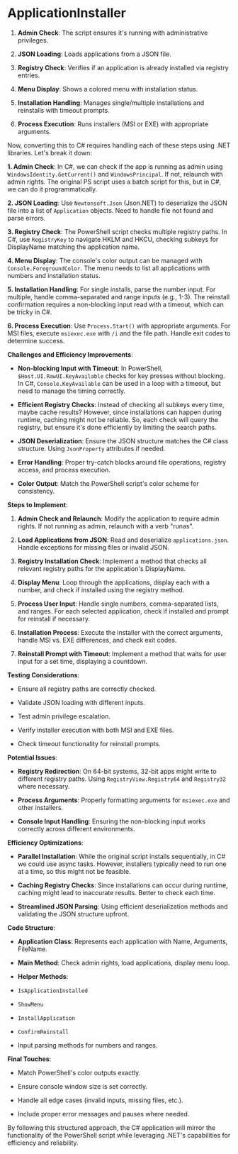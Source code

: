 # ApplicationInstaller

1. **Admin Check**: The script ensures it's running with administrative privileges.

2. **JSON Loading**: Loads applications from a JSON file.

3. **Registry Check**: Verifies if an application is already installed via registry entries.

4. **Menu Display**: Shows a colored menu with installation status.

5. **Installation Handling**: Manages single/multiple installations and reinstalls with timeout prompts.

6. **Process Execution**: Runs installers (MSI or EXE) with appropriate arguments.

Now, converting this to C# requires handling each of these steps using .NET libraries. Let's break it down:

**1. Admin Check**: In C#, we can check if the app is running as admin using `WindowsIdentity.GetCurrent()` and `WindowsPrincipal`. If not, relaunch with admin rights. The original PS script uses a batch script for this, but in C#, we can do it programmatically.

**2. JSON Loading**: Use `Newtonsoft.Json` (Json.NET) to deserialize the JSON file into a list of `Application` objects. Need to handle file not found and parse errors.

**3. Registry Check**: The PowerShell script checks multiple registry paths. In C#, use `RegistryKey` to navigate HKLM and HKCU, checking subkeys for DisplayName matching the application name.

**4. Menu Display**: The console's color output can be managed with `Console.ForegroundColor`. The menu needs to list all applications with numbers and installation status.

**5. Installation Handling**: For single installs, parse the number input. For multiple, handle comma-separated and range inputs (e.g., 1-3). The reinstall confirmation requires a non-blocking input read with a timeout, which can be tricky in C#.

**6. Process Execution**: Use `Process.Start()` with appropriate arguments. For MSI files, execute `msiexec.exe` with `/i` and the file path. Handle exit codes to determine success.

**Challenges and Efficiency Improvements**:

- **Non-blocking Input with Timeout**: In PowerShell, `$Host.UI.RawUI.KeyAvailable` checks for key presses without blocking. In C#, `Console.KeyAvailable` can be used in a loop with a timeout, but need to manage the timing correctly.

- **Efficient Registry Checks**: Instead of checking all subkeys every time, maybe cache results? However, since installations can happen during runtime, caching might not be reliable. So, each check will query the registry, but ensure it's done efficiently by limiting the search paths.

- **JSON Deserialization**: Ensure the JSON structure matches the C# class structure. Using `JsonProperty` attributes if needed.

- **Error Handling**: Proper try-catch blocks around file operations, registry access, and process execution.

- **Color Output**: Match the PowerShell script's color scheme for consistency.

**Steps to Implement**:

1. **Admin Check and Relaunch**: Modify the application to require admin rights. If not running as admin, relaunch with a verb "runas".

2. **Load Applications from JSON**: Read and deserialize `applications.json`. Handle exceptions for missing files or invalid JSON.

3. **Registry Installation Check**: Implement a method that checks all relevant registry paths for the application's DisplayName.

4. **Display Menu**: Loop through the applications, display each with a number, and check if installed using the registry method.

5. **Process User Input**: Handle single numbers, comma-separated lists, and ranges. For each selected application, check if installed and prompt for reinstall if necessary.

6. **Installation Process**: Execute the installer with the correct arguments, handle MSI vs. EXE differences, and check exit codes.

7. **Reinstall Prompt with Timeout**: Implement a method that waits for user input for a set time, displaying a countdown.

**Testing Considerations**:

- Ensure all registry paths are correctly checked.

- Validate JSON loading with different inputs.

- Test admin privilege escalation.

- Verify installer execution with both MSI and EXE files.

- Check timeout functionality for reinstall prompts.

**Potential Issues**:

- **Registry Redirection**: On 64-bit systems, 32-bit apps might write to different registry paths. Using `RegistryView.Registry64` and `Registry32` where necessary.

- **Process Arguments**: Properly formatting arguments for `msiexec.exe` and other installers.

- **Console Input Handling**: Ensuring the non-blocking input works correctly across different environments.

**Efficiency Optimizations**:

- **Parallel Installation**: While the original script installs sequentially, in C# we could use async tasks. However, installers typically need to run one at a time, so this might not be feasible.

- **Caching Registry Checks**: Since installations can occur during runtime, caching might lead to inaccurate results. Better to check each time.

- **Streamlined JSON Parsing**: Using efficient deserialization methods and validating the JSON structure upfront.

**Code Structure**:

- **Application Class**: Represents each application with Name, Arguments, FileName.

- **Main Method**: Check admin rights, load applications, display menu loop.

- **Helper Methods**:

- `IsApplicationInstalled`

- `ShowMenu`

- `InstallApplication`

- `ConfirmReinstall`

- Input parsing methods for numbers and ranges.

**Final Touches**:

- Match PowerShell's color outputs exactly.

- Ensure console window size is set correctly.

- Handle all edge cases (invalid inputs, missing files, etc.).

- Include proper error messages and pauses where needed.

By following this structured approach, the C# application will mirror the functionality of the PowerShell script while leveraging .NET's capabilities for efficiency and reliability.
